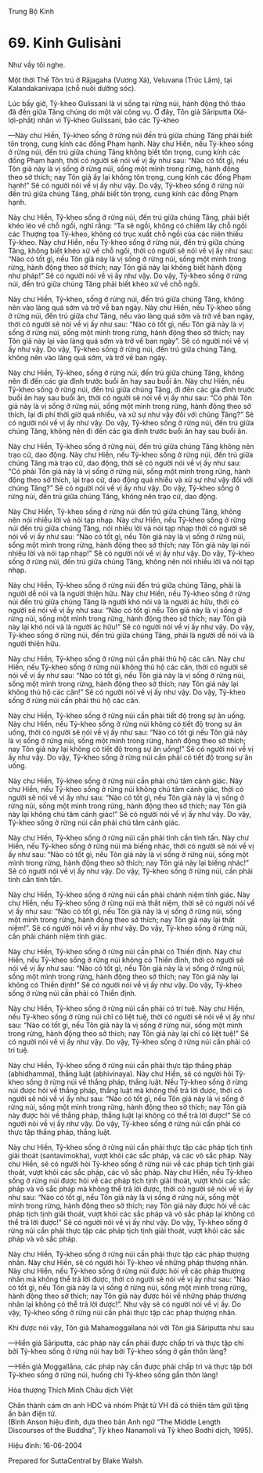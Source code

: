  

Trung Bộ Kinh

# 69\. Kinh Gulisàni

Như vầy tôi nghe.

Một thời Thế Tôn trú ở Rājagaha (Vương Xá), Veluvana (Trúc Lâm), tại Kalandakanivapa (chỗ nuôi dưỡng sóc).

Lúc bấy giờ, Tỷ-kheo Gulissani là vị sống tại rừng núi, hành động thô tháo đã đến giữa Tăng chúng do một vài công vụ. Ở đây, Tôn giả Sāriputta (Xá-lợi-phất) nhân vì Tỷ-kheo Gulissani, bảo các Tỷ-kheo

—Này chư Hiền, Tỷ-kheo sống ở rừng núi đến trú giữa chúng Tăng phải biết tôn trọng, cung kính các đồng Phạm hạnh. Này chư Hiền, nếu Tỷ-kheo sống ở rừng núi, đến trú giữa chúng Tăng không biết tôn trọng, cung kính các đồng Phạm hạnh, thời có người sẽ nói về vị ấy như sau: “Nào có tốt gì, nếu Tôn giả này là vị sống ở rừng núi, sống một mình trong rừng, hành động theo sở thích; nay Tôn giả ấy lại không tôn trọng, cung kính các đồng Phạm hạnh!” Sẽ có người nói về vị ấy như vậy. Do vậy, Tỷ-kheo sống ở rừng núi đến trú giữa chúng Tăng, phải biết tôn trọng, cung kính các đồng Phạm hạnh.

Này chư Hiền, Tỷ-kheo sống ở rừng núi, đến trú giữa chúng Tăng, phải biết khéo léo về chỗ ngồi, nghĩ rằng: “Ta sẽ ngồi, không có chiếm lấy chỗ ngồi các Thượng tọa Tỷ-kheo, không có trục xuất chỗ ngồi của các niên thiếu Tỷ-kheo. Này chư Hiền, nếu Tỷ-kheo sống ở rừng núi, đến trú giữa chúng Tăng, không biết khéo xử về chỗ ngồi, thời có người sẽ nói về vị ấy như sau: “Nào có tốt gì, nếu Tôn giả này là vị sống ở rừng núi, sống một mình trong rừng, hành động theo sở thích; nay Tôn giả này lại không biết hành động như pháp!” Sẽ có người nói về vị ấy như vậy. Do vậy, Tỷ-kheo sống ở rừng núi, đến trú giữa chúng Tăng phải biết khéo xử về chỗ ngồi.

Này chư Hiền, Tỷ-kheo, sống ở rừng núi, đến trú giữa chúng Tăng, không nên vào làng quá sớm và trở về ban ngày. Này chư Hiền, nếu Tỷ-kheo sống ở rừng núi, đến trú giữa chư Tăng, nếu vào làng quá sớm và trở về ban ngày, thời có người sẽ nói về vị ấy như sau: “Nào có tốt gì, nếu Tôn giả này là vị sống ở rừng núi, sống một mình trong rừng, hành động theo sở thích; nay Tôn giả này lại vào làng quá sớm và trở về ban ngày”. Sẽ có người nói về vị ấy như vậy. Do vậy, Tỷ-kheo sống ở rừng núi, đến trú giữa chúng Tăng, không nên vào làng quá sớm, và trở về ban ngày.

Này chư Hiền, Tỷ-kheo, sống ở rừng núi, đến trú giữa chúng Tăng, không nên đi đến các gia đình trước buổi ăn hay sau buổi ăn. Này chư Hiền, nếu Tỷ-kheo sống ở rừng núi, đến trú giữa chúng Tăng, đi đến các gia đình trước buổi ăn hay sau buổi ăn, thời có người sẽ nói về vị ấy như sau: “Có phải Tôn giả này là vị sống ở rừng núi, sống một mình trong rừng, hành động theo sở thích, lại đi phí thời giờ quá nhiều, và xử sự như vậy đối với chúng Tăng?” Sẽ có người nói về vị ấy như vậy. Do vậy, Tỷ-kheo sống ở rừng núi, đến trú giữa chúng Tăng, không nên đi đến các gia đình trước buổi ăn hay sau buổi ăn.

Này chư Hiền, Tỷ-kheo sống ở rừng núi, đến trú giữa chúng Tăng không nên trạo cử, dao động. Này chư Hiền, nếu Tỷ-kheo sống ở rừng núi, đến trú giữa chúng Tăng mà trạo cử, dao động, thời sẽ có người nói về vị ấy như sau: “Có phải Tôn giả này là vị sống ở rừng núi, sống một mình trong rừng, hành động theo sở thích, lại trạo cử, dao động quá nhiều và xử sự như vậy đối với chúng Tăng?” Sẽ có người nói về vị ấy như vậy. Do vậy, Tỷ-kheo sống ở rừng núi, đến trú giữa chúng Tăng, không nên trạo cử, dao động.

Này Chư Hiền, Tỷ-kheo sống ở rừng núi đến trú giữa chúng Tăng, không nên nói nhiều lời và nói tạp nhạp. Này chư Hiền, nếu Tỷ-kheo sống ở rừng núi đến trú giữa chúng Tăng, nói nhiều lời và nói tạp nhạp thời có người sẽ nói về vị ấy như sau: “Nào có tốt gì, nếu Tôn giả này là vị sống ở rừng núi, sống một mình trong rừng, hành động theo sở thích; nay Tôn giả này lại nói nhiều lời và nói tạp nhạp!” Sẽ có người nói về vị ấy như vậy. Do vậy, Tỷ-kheo sống ở rừng núi, đến trú giữa chúng Tăng, không nên nói nhiều lời và nói tạp nhạp.

Này chư Hiền, Tỷ-kheo sống ở rừng núi đến trú giữa chúng Tăng, phải là người dễ nói và là người thiện hữu. Này chư Hiền, nếu Tỷ-kheo sống ở rừng núi đến trú giữa chúng Tăng là người khó nói và là người ác hữu, thời có người sẽ nói về vị ấy như sau: “Nào có tốt gì nếu Tôn giả này là vị sống ở rừng núi, sống một mình trong rừng, hành động theo sở thích; nay Tôn giả này lại khó nói và là người ác hữu!” Sẽ có người nói về vị ấy như vậy. Do vậy, Tỷ-kheo sống ở rừng núi, đến trú giữa chúng Tăng, phải là người dễ nói và là người thiện hữu.

Này chư Hiền, Tỷ-kheo sống ở rừng núi cần phải thủ hộ các căn. Này chư Hiền, nếu Tỷ-kheo sống ở rừng núi không thủ hộ các căn, thời có người sẽ nói về vị ấy như sau: “Nào có tốt gì, nếu Tôn giả này là vị sống ở rừng núi, sống một mình trong rừng, hành động theo sở thích; nay Tôn giả này lại không thủ hộ các căn!” Sẽ có người nói về vị ấy như vậy. Do vậy, Tỷ-kheo sống ở rừng núi cần phải thủ hộ các căn.

Này chư Hiền, Tỷ-kheo sống ở rừng núi cần phải tiết độ trong sự ăn uống. Này chư Hiền, nếu Tỷ-kheo sống ở rừng núi không có tiết độ trong sự ăn uống, thời có người sẽ nói về vị ấy như sau: “Nào có tốt gì nếu Tôn giả này là vị sống ở rừng núi, sống một mình trong rừng, hành động theo sở thích; nay Tôn giả này lại không có tiết độ trong sự ăn uống!” Sẽ có người nói về vị ấy như vậy. Do vậy, Tỷ-kheo sống ở rừng núi cần phải có tiết độ trong sự ăn uống.

Này chư Hiền, Tỷ-kheo sống ở rừng núi cần phải chú tâm cảnh giác. Này chư Hiền, nếu Tỷ-kheo sống ở rừng núi không chú tâm cảnh giác, thời có người sẽ nói về vị ấy như sau: “Nào có tốt gì, nếu Tôn giả này là vị sống ở rừng núi, sống một mình trong rừng, hành động theo sở thích; nay Tôn giả này lại không chú tâm cảnh giác!” Sẽ có người nói về vị ấy như vậy. Do vậy, Tỷ-kheo sống ở rừng núi cần phải chú tâm cảnh giác.

Này chư Hiền, Tỷ-kheo sống ở rừng núi cần phải tinh cần tinh tấn. Này chư Hiền, nếu Tỷ-kheo sống ở rừng núi mà biếng nhác, thời có người sẽ nói về vị ấy như sau: “Nào có tốt gì, nếu Tôn giả này là vị sống ở rừng núi, sống một mình trong rừng, hành động theo sở thích; nay Tôn giả này lại biếng nhác!” Sẽ có người nói về vị ấy như vậy. Do vậy, Tỷ-kheo sống ở rừng núi, cần phải tinh cần tinh tấn.

Này chư Hiền, Tỷ-kheo sống ở rừng núi cần phải chánh niệm tỉnh giác. Này chư Hiền, nếu Tỷ-kheo sống ở rừng núi mà thất niệm, thời sẽ có người nói về vị ấy như sau: “Nào có tốt gì, nếu Tôn giả này là vị sống ở rừng núi, sống một mình trong rừng, hành động theo sở thích; nay Tôn giả này lại thất niệm!”. Sẽ có người nói về vị ấy như vậy. Do vậy, Tỷ-kheo sống ở rừng núi, cần phải chánh niệm tỉnh giác.

Này chư Hiền, Tỷ-kheo sống ở rừng núi cần phải có Thiền định. Này chư Hiền, nếu Tỷ-kheo sống ở rừng núi không có Thiền định, thời có người sẽ nói về vị ấy như sau: “Nào có tốt gì, nếu Tôn giả này là vị sống ở rừng núi, sống một mình trong rừng, hành động theo sở thích; nay Tôn giả này lại không có Thiền định!” Sẽ có người nói về vị ấy như vậy. Do vậy, Tỷ-kheo sống ở rừng núi cần phải có Thiền định.

Này chư Hiền, Tỷ-kheo sống ở rừng núi cần phải có trí tuệ. Này chư Hiền, nếu Tỷ-kheo sống ở rừng núi chỉ có liệt tuệ, thời có người sẽ nói về vị ấy như sau: “Nào có tốt gì, nếu Tôn giả này là vị sống ở rừng núi, sống một mình trong rừng, hành động theo sở thích; nay Tôn giả này lại chỉ có liệt tuệ!” Sẽ có người nói về vị ấy như vậy. Do vậy, Tỷ-kheo sống ở rừng núi cần phải có trí tuệ.

Này chư Hiền, Tỷ-kheo sống ở rừng núi cần phải thực tập thắng pháp (abhidhamma), thắng luật (abhivinaya). Này chư Hiền, sẽ có người hỏi Tỷ-kheo sống ở rừng núi về thắng pháp, thắng luật. Nếu Tỷ-kheo sống ở rừng núi được hỏi về thắng pháp, thắng luật mà không thể trả lời được, thời có người sẽ nói về vị ấy như sau: “Nào có tốt gì, nếu Tôn giả này là vị sống ở rừng núi, sống một mình trong rừng, hành động theo sở thích; nay Tôn giả này được hỏi về thắng pháp, thắng luật lại không có thể trả lời được!” Sẽ có người nói về vị ấy như vậy. Do vậy, Tỷ-kheo sống ở rừng núi cần phải có thực tập thắng pháp, thắng luật.

Này chư Hiền, Tỷ-kheo sống ở rừng núi cần phải thực tập các pháp tịch tịnh giải thoát (santavimokha), vượt khỏi các sắc pháp, và các vô sắc pháp. Này chư Hiền, sẽ có người hỏi Tỷ-kheo sống ở rừng núi về các pháp tịch tịnh giải thoát, vượt khỏi các sắc pháp, các vô sắc pháp. Này chư Hiền, nếu Tỷ-kheo sống ở rừng núi được hỏi về các pháp tịch tịnh giải thoát, vượt khỏi các sắc pháp và vô sắc pháp mà không thể trả lời được, thời có người sẽ nói về vị ấy như sau: “Nào có tốt gì, nếu Tôn giả này là vị sống ở rừng núi, sống một mình trong rừng, hành động theo sở thích; nay Tôn giả này được hỏi về các pháp tịch tịnh giải thoát, vượt khỏi các sắc pháp và vô sắc pháp lại không có thể trả lời được!” Sẽ có người nói về vị ấy như vậy. Do vậy, Tỷ-kheo sống ở rừng núi cần phải thực tập các pháp tịch tịnh giải thoát, vượt khỏi các sắc pháp và vô sắc pháp.

Này chư Hiền, Tỷ-kheo sống ở rừng núi cần phải thực tập các pháp thượng nhân. Này chư Hiền, sẽ có người hỏi Tỷ-kheo về những pháp thượng nhân. Này chư Hiền, nếu Tỷ-kheo sống ở rừng núi được hỏi về các pháp thượng nhân mà không thể trả lời được, thời có người sẽ nói về vị ấy như sau: “Nào có tốt gì, nếu Tôn giả này là vị sống ở rừng núi, sống một mình trong rừng, hành động theo sở thích; nay Tôn giả này được hỏi về những pháp thượng nhân lại không có thể trả lời được!”. Như vậy sẽ có người nói về vị ấy. Do vậy, Tỷ-kheo sống ở rừng núi cần phải thực tập các pháp thượng nhân.

Khi được nói vậy, Tôn giả Mahamoggallana nói với Tôn giả Sāriputta như sau

—Hiền giả Sāriputta, các pháp này cần phải được chấp trì và thực tập chỉ bởi Tỷ-kheo sống ở rừng núi hay bởi Tỷ-kheo sống ở gần thôn làng?

—Hiền giả Moggallāna, các pháp này cần được phải chấp trì và thực tập bởi Tỷ-kheo sống ở rừng núi, huống chi Tỷ-kheo sống gần thôn làng!

Hòa thượng Thích Minh Châu dịch Việt

Chân thành cám ơn anh HDC và nhóm Phật tử VH đã có thiện tâm gửi tặng ấn bản điện tử.  
(Bình Anson hiệu đính, dựa theo bản Anh ngữ “The Middle Length Discourses of the Buddha”, Tỳ kheo Nanamoli và Tỳ kheo Bodhi dịch, 1995).

Hiệu đính: 16-06-2004

Prepared for SuttaCentral by Blake Walsh.